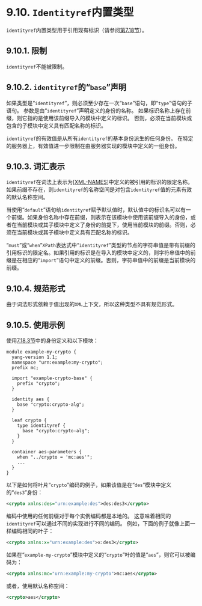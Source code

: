 # 9.10. `Identityref`内置类型

`identityref`内置类型用于引用现有标识（请参阅[第7.18节](../section-7/7.18.md)）。

## 9.10.1. 限制

`identityref`不能被限制。

## 9.10.2. `identityref`的“`base`”声明

如果类型是“`identityref`”，则必须至少存在一次“`base`”语句，即“`type`”语句的子语句。 参数是由“`identityref`”声明定义的身份的名称。 如果标识名称上存在前缀，则它指的是使用该前缀导入的模块中定义的标识。 否则，必须在当前模块或包含的子模块中定义具有匹配名称的标识。

`identityref`的有效值是从所有`identityref`的基本身份派生的任何身份。 在特定的服务器上，有效值进一步限制在由服务器实现的模块中定义的一组身份。

## 9.10.3. 词汇表示

`identityref`在词法上表示为[[XML-NAMES](https://tools.ietf.org/html/rfc7950#ref-XML-NAMES)]中定义的被引用的标识的限定名称。如果前缀不存在，则`identityref`的名称空间是对包含`identityref`值的元素有效的默认名称空间。

当使用“`default`”语句给`identityref`赋予默认值时，默认值中的标识名可以有一个前缀。如果身份名称中存在前缀，则表示在该模块中使用该前缀导入的身份，或者在当前模块或其子模块中定义了身份的前提下，使用当前模块的前缀。否则，必须在当前模块或其子模块中定义具有匹配名称的标识。

“`must`”或“`when`”`XPath`表达式中“`identityref`”类型的节点的字符串值是带有前缀的引用标识的限定名。如果引用的标识是在导入的模块中定义的，则字符串值中的前缀是在相应的“`import`”语句中定义的前缀。否则，字符串值中的前缀是当前模块的前缀。

## 9.10.4. 规范形式

由于词法形式依赖于值出现的`XML`上下文，所以这种类型不具有规范形式。

## 9.10.5. 使用示例

使用[7.18.3节](../section-7/7.18.md#7183-使用示例)中的身份定义和以下模块：

```YANG
module example-my-crypto {
  yang-version 1.1;
  namespace "urn:example:my-crypto";
  prefix mc;

  import "example-crypto-base" {
    prefix "crypto";
  }

  identity aes {
    base "crypto:crypto-alg";
  }

  leaf crypto {
    type identityref {
      base "crypto:crypto-alg";
    }
  }

  container aes-parameters {
    when "../crypto = 'mc:aes'";
    ...
  }
}
```

以下是如何将叶片“`crypto`”编码的例子，如果该值是在“`des`”模块中定义的“`des3`”身份：

```xml
<crypto xmlns:des="urn:example:des">des:des3</crypto>
```

编码中使用的任何前缀对于每个实例编码都是本地的。 这意味着相同的`identityref`可以通过不同的实现进行不同的编码。 例如，下面的例子就像上面一样编码相同的叶子：

```xml
<crypto xmlns:x="urn:example:des">x:des3</crypto>
```

如果在“`example-my-crypto`”模块中定义的“`crypto`”叶的值是“`aes`”，则它可以被编码为：

```xml
<crypto xmlns:mc="urn:example:my-crypto">mc:aes</crypto>
```

或者，使用默认名称空间：

```xml
<crypto>aes</crypto>
```
